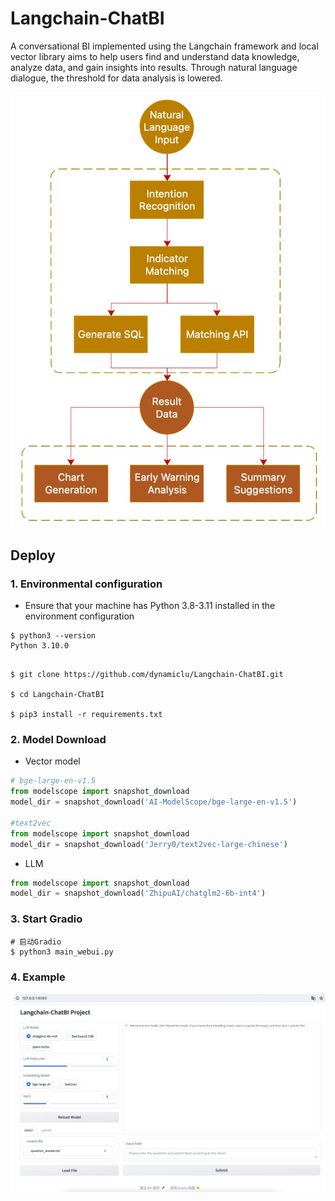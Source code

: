 # Langchain-ChatBI 

A conversational BI implemented using the Langchain framework and local vector library aims to help users find and understand data knowledge, analyze data, and gain insights into results. Through natural language dialogue, the threshold for data analysis is lowered.

![](img/introduce.png)
## Deploy

### 1. Environmental configuration

+ Ensure that your machine has Python 3.8-3.11 installed in the environment configuration
```
$ python3 --version
Python 3.10.0
```

```shell

$ git clone https://github.com/dynamiclu/Langchain-ChatBI.git

$ cd Langchain-ChatBI

$ pip3 install -r requirements.txt 
```
### 2. Model Download
   + Vector model
    
```python
# bge-large-en-v1.5 
from modelscope import snapshot_download
model_dir = snapshot_download('AI-ModelScope/bge-large-en-v1.5')

#text2vec 
from modelscope import snapshot_download
model_dir = snapshot_download('Jerry0/text2vec-large-chinese')
```
+ LLM
```python
from modelscope import snapshot_download
model_dir = snapshot_download('ZhipuAI/chatglm2-6b-int4')
```

### 3. Start Gradio
```shell
# 启动Gradio
$ python3 main_webui.py
```
### 4. Example
![](img/example.png)